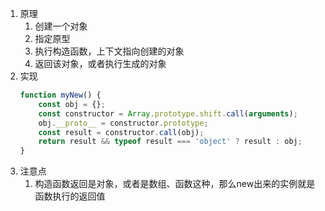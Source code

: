 1. 原理
    1. 创建一个对象
    1. 指定原型
    1. 执行构造函数，上下文指向创建的对象
    1. 返回该对象，或者执行生成的对象
1. 实现
    ```js
    function myNew() {
        const obj = {};
        const constructor = Array.prototype.shift.call(arguments);
        obj.__proto__ = constructor.prototype;
        const result = constructor.call(obj);
        return result && typeof result === 'object' ? result : obj;
    }
    ```
1. 注意点
    1. 构造函数返回是对象，或者是数组、函数这种，那么new出来的实例就是函数执行的返回值